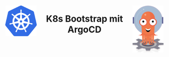 <p align="center">
  <img src="https://raw.githubusercontent.com/kubernetes/kubernetes/master/logo/logo.png" width="100" title="Kubernetes Logo" alt="Kubernetes Logo" style="float:left;">
  <img src="https://raw.githubusercontent.com/argoproj/argo-cd/stable/docs/assets/argo.png" width="100" title="ArgoCD Logo" alt="ArgoCD Logo" style="float:right;">
</p>

<h1 align="center">K8s Bootstrap mit ArgoCD</h1>
